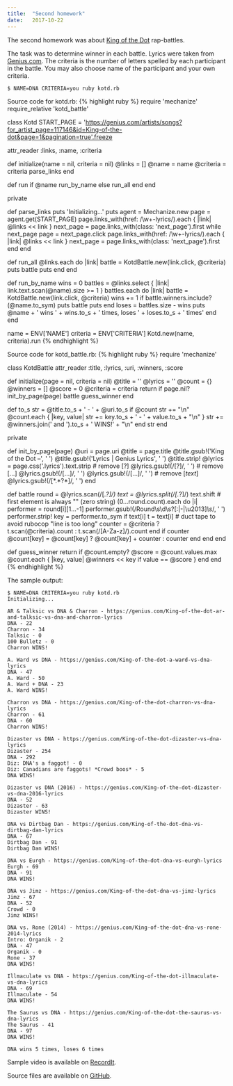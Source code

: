 ```yaml
---
title:  "Second homework"
date:   2017-10-22
---
```

The second homework was about [King of the Dot][KOTD] rap-battles.

The task was to determine winner in each battle.
Lyrics were taken from [Genius.com][Genius].
The criteria is the number of letters spelled by each participant in the battle.
You may also choose name of the participant and your own criteria.

```
$ NAME=DNA CRITERIA=you ruby kotd.rb
```

Source code for kotd.rb:
{% highlight ruby %}
require 'mechanize'
require_relative 'kotd_battle'

class Kotd
  START_PAGE = 'https://genius.com/artists/songs?for_artist_page=117146&id=King-of-the-dot&page=1&pagination=true'.freeze

  attr_reader :links, :name, :criteria

  def initialize(name = nil, criteria = nil)
    @links = []
    @name = name
    @criteria = criteria
    parse_links
  end

  def run
    if @name
      run_by_name
    else
      run_all
    end
  end

  private

  def parse_links
    puts 'Initializing...'
    puts
    agent = Mechanize.new
    page = agent.get(START_PAGE)
    page.links_with(href: /\w+-lyrics/).each { |link| @links << link }
    next_page = page.links_with(class: 'next_page').first
    while next_page
      page = next_page.click
      page.links_with(href: /\w+-lyrics/).each { |link| @links << link }
      next_page = page.links_with(class: 'next_page').first
    end
  end

  def run_all
    @links.each do |link|
      battle = KotdBattle.new(link.click, @criteria)
      puts battle
      puts
    end
  end

  def run_by_name
    wins = 0
    battles = @links.select { |link| link.text.scan(@name).size >= 1 }
    battles.each do |link|
      battle = KotdBattle.new(link.click, @criteria)
      wins += 1 if battle.winners.include?(@name.to_sym)
      puts battle
      puts
    end
    loses = battles.size - wins
    puts @name + ' wins ' + wins.to_s + ' times, loses ' + loses.to_s + ' times'
  end
end

name = ENV['NAME']
criteria = ENV['CRITERIA']
Kotd.new(name, criteria).run
{% endhighlight %}

Source code for kotd_battle.rb:
{% highlight ruby %}
require 'mechanize'

class KotdBattle
  attr_reader :title, :lyrics, :uri, :winners, :score

  def initialize(page = nil, criteria = nil)
    @title = ''
    @lyrics = ''
    @count = {}
    @winners = []
    @score = 0
    @criteria = criteria
    return if page.nil?
    init_by_page(page)
    battle
    guess_winner
  end

  def to_s
    str = @title.to_s + ' - ' + @uri.to_s
    if @count
      str += "\n"
      @count.each { |key, value| str += key.to_s + ' - ' + value.to_s + "\n" }
      str += @winners.join(' and ').to_s + ' WINS!' + "\n"
    end
    str
  end

  private

  def init_by_page(page)
    @uri = page.uri
    @title = page.title
    @title.gsub!('King of the Dot –', ' ')
    @title.gsub!('Lyrics | Genius Lyrics', ' ')
    @title.strip!
    @lyrics = page.css('.lyrics').text.strip
    # remove [?]
    @lyrics.gsub!(/\[\?\]/, ' ')
    # remove [...]
    @lyrics.gsub!(/\[\.\.\.\]/, ' ')
    @lyrics.gsub!(/\[…\]/, ' ')
    # remove [*text*]
    @lyrics.gsub!(/\[\*.*?\*\]/, ' ')
  end

  def battle
    round = @lyrics.scan(/\[.*?\]/)
    text = @lyrics.split(/\[.*?\]/)
    text.shift # first element is always "" (zero string)
    (0...round.count).each do |i|
      performer = round[i][1...-1]
      performer.gsub!(/Round\s\d\s?[:|\-|\u2013]*\s*/, ' ')
      performer.strip!
      key = performer.to_sym
      if text[i]
        t = text[i] # duct tape to avoid rubocop "line is too long"
        counter = @criteria ? t.scan(@criteria).count : t.scan(/[A-Za-z]/).count
      end
      if counter
        @count[key] = @count[key] ? @count[key] + counter : counter
      end
    end
  end

  def guess_winner
    return if @count.empty?
    @score = @count.values.max
    @count.each { |key, value| @winners << key if value == @score }
  end
end
{% endhighlight %}

The sample output:
```
$ NAME=DNA CRITERIA=you ruby kotd.rb
Initializing...

AR & Talksic vs DNA & Charron - https://genius.com/King-of-the-dot-ar-and-talksic-vs-dna-and-charron-lyrics
DNA - 22
Charron - 34
Talksic - 0
100 Bulletz - 0
Charron WINS!

A. Ward vs DNA - https://genius.com/King-of-the-dot-a-ward-vs-dna-lyrics
DNA - 47
A. Ward - 50
A. Ward + DNA - 23
A. Ward WINS!

Charron vs DNA - https://genius.com/King-of-the-dot-charron-vs-dna-lyrics
Charron - 61
DNA - 60
Charron WINS!

Dizaster vs DNA - https://genius.com/King-of-the-dot-dizaster-vs-dna-lyrics
Dizaster - 254
DNA - 292
Diz: DNA's a faggot! - 0
Diz: Canadians are faggots! *Crowd boos* - 5
DNA WINS!

Dizaster vs DNA (2016) - https://genius.com/King-of-the-dot-dizaster-vs-dna-2016-lyrics
DNA - 52
Dizaster - 63
Dizaster WINS!

DNA vs Dirtbag Dan - https://genius.com/King-of-the-dot-dna-vs-dirtbag-dan-lyrics
DNA - 67
Dirtbag Dan - 91
Dirtbag Dan WINS!

DNA vs Eurgh - https://genius.com/King-of-the-dot-dna-vs-eurgh-lyrics
Eurgh - 69
DNA - 91
DNA WINS!

DNA vs Jimz - https://genius.com/King-of-the-dot-dna-vs-jimz-lyrics
Jimz - 67
DNA - 52
Crowd - 0
Jimz WINS!

DNA vs. Rone (2014) - https://genius.com/King-of-the-dot-dna-vs-rone-2014-lyrics
Intro: Organik - 2
DNA - 47
Organik - 0
Rone - 37
DNA WINS!

Illmaculate vs DNA - https://genius.com/King-of-the-dot-illmaculate-vs-dna-lyrics
DNA - 69
Illmaculate - 54
DNA WINS!

The Saurus vs DNA - https://genius.com/King-of-the-dot-the-saurus-vs-dna-lyrics
The Saurus - 41
DNA - 97
DNA WINS!

DNA wins 5 times, loses 6 times
```

Sample video is available on [RecordIt][RecordIt].

Source files are available on [GitHub][GitHub].

[KOTD]: https://www.youtube.com/user/KingOfTheDot
[Genius]: https://genius.com/artists/King-of-the-dot
[RecordIt]: http://recordit.co/tQAyvEpFmL
[GitHub]: https://github.com/dmlaziuk/bsuir-courses/tree/dm-homework-2/2017/DmLaziuk/2
